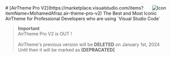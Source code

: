 <img align="right" src="https://i.ibb.co/2Wpr9XQ/Icon.png" alt="Icon" border="0"/>
# [AirTheme Pro V2](https://marketplace.visualstudio.com/items?itemName=MohamedAfraz.air-theme-pro-v2)
The Best and Most Iconic AirTheme for Professional Developers who are using `Visual Studio Code`

 > **Important**</br> AirTheme Pro V2 is OUT !</br> </br> AirTheme's previous version will be **DELETED** on January 1st, 2024</br> Until then it will be marked as **[DEPRACATED]** 
